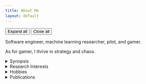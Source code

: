 ```yaml
---
title: About Me
layout: default
---
```


<div class="detailsButtons">
  <button type="button" onclick="openAllDetails()">Expand all</button>
  <button type="button" onclick="closeAllDetails()">Close all</button>
</div>

Software engineer, machine learning researcher, pilot, and gamer.

As for gamer, I thrive in strategy and chaos.


<details>
<summary>Synopsis</summary>

<p>
I grew up in West Hartford, CT and went to Conard High School where I was able to take classes, and later work with, <a href="https://sites.google.com/whps.org/corricelli">Jackie Corricelli</a>. I attribute a large portion of my interest in Computer Science to her and her dedication to teaching. She also played a pivotal role in my Eagle project, helping to coordinate communication between Smith Elementary School and Conard for fostering an interest in 4th and 5th grade students in learning coding.
</p>

<p>
Starting in August 2015, I attended <a href="https://www.rit.edu/">Rochester Institute of Technology</a> for Computer science and shortly added electrical engineering as a double major. I started in the BS/MS program in August 2018 and graduated Magna Cum Laude with honors in May 2020.
</p>

</details>

<details>
<summary>Research Interests</summary>

<p>
Broadly speaking, my interest is in understanding and interacting with the world in which we live. Specifically, my interests focus on the following topics:
</p>

<ul>
<li>Cooperative asymmetric multiagent learning</li>
<li>Temporal abstractions for extended time-horizons</li>
<li>Distributed learning architectures</li>
</ul>

<p>
Check out my <a href="research">Research page</a> for a more in-depth set of ramblings on each subdomain. 
</p>

</details>

<details>
<summary>Hobbies</summary>

<p>
I'm not a very interesting person, so I make up for it by doing interesting things.
</p>

<h2>Cooking</h2>
<h3>Old and Moldy Food</h3>
<h2>Hockey</h2>
<h2>Flying</h2>

<img src="assets/images/first_solo.webp" alt="First Solo" width="200"/>
<img src="assets/images/nc_off_wing.webp" alt="Aerial View of North Carolina" width="200"/>
<img src="assets/images/rdu_night.webp" alt="RDU at Night" width="200"/>

</details>

<details>
<summary>Publications</summary>

<h4><a href="https://doi.org/10.1145/3638529.3654213">Reinforcing Inter-Class Dependencies in the Asymmetric Island Model (GECCO ’24, Best paper nomination)</a></h4>

<p>
Full publication will be available following the conference conclusion on July 18th, 2024.
</p>

<blockquote>
<p>
Multiagent learning allows agents to learn cooperative behaviors necessary to accomplish team objectives. However, coordination requires agents to learn diverse behaviors that work well as part of a team, a task made more difficult by all agents simultaneously learning their own individual behaviors. This is made more challenging when there are multiple classes of asymmetric agents in the system with differing capabilities that work together as a team.
</p>

<p>
The Asymmetric Island Model alleviates these difficulties by simultaneously optimizing for class-specific and team-wide behaviors as independent processes that enable agents to discover and refine optimal joint-behaviors. However, agents learn to optimize agent-specific behaviors in isolation from other agent classes, leading them to learn egocentric behaviors that are potentially sub-optimal when paired with other agent classes.
</p>

<p>
This work introduces Reinforced Asymmetric Island Model (RAIM), a framework for explicitly reinforcing closely dependent inter-class agent behaviors. When optimizing the class-specific behaviors, agents learn alongside stationary representations of other classes, allowing them to efficiently optimize class-specific behaviors that are conditioned on the expectation of the behaviors of the complementary agent classes. Experiments in an asymmetric harvest environment highlight the effectiveness of our method in learning robust inter-agent behaviors that can adapt to diverse environment dynamics.
</p>
</blockquote>

<h4><a href="https://www.ifaamas.org/Proceedings/aamas2024/pdfs/p2261.pdf">Influence-Focused Asymmetric Island Model (AAMAS ’24, Extended abstract)</a></h4>

<blockquote>
<p>
Learning good joint-behaviors is challenging in multiagent settings due to the inherent non-stationarity: agents adapt their policies and act simultaneously. This is aggravated when the agents are asymmetric (agents have distinct capabilities and objectives) and must learn complementary behaviors required to work as a team. The Asymmetric Island Model partially addresses this by independently optimizing class-specific and team-wide behaviors. However, optimizing class-specific behaviors in isolation can produce egocentric behaviors that yield sub-optimal inter-class behaviors.
</p>

<p>
This work introduces the Influence-Focused Asymmetric Island model (IF-AIM), a hierarchical framework that explicitly reinforces inter-class behaviors by optimizing class-specific behaviors conditioned on the expectation of behaviors of the complementary agent classes. An experiment in the harvest environment highlights the effectiveness of our method in optimizing adaptable inter-class behaviors.
</p>
</blockquote>

<h4><a href="https://repository.rit.edu/theses/10369/">Data Representation for Motor Imagery Classification</a></h4>

<blockquote>
<p>
While much progress has been made towards the advancement of brain-controlled interfaces (BCI), there remains an information gap between the various domains involved in progressing this area of research. Thus, this research seeks to address this gap through creation of a method of representing brainwave signals in a manner that is intuitive and easy to interpret for both neuroscientists and computer scientists. This method of data representation was evaluated on the ability of the model to accurately classify motor imagery events in a timely manner.
</p>

<p>
The proposed data representation of electroencephalographic signals in the form of signal images was found to be able to perform adequately in the task of motor-imagery. However, the amount of time to record enough samples was on the scale of a fifth of a second following the onset of an input from the user. This time delay represents the minimum window size needed to classify the event, meaning that to reduce this delay would require a fundamental shift in the data that is acted upon to perform classification or to generate the signal images. Furthermore, the system performed better than expected, even in the face of random data, suggesting that the system may be relying on some external factor or undesired artifact present in the data in order to perform its task.
</p>

<p>
The strength of this approach came from its ability to be understood, visually examined, and altered in near-real-time in order to explore the data captured during a recording session. This was done after data had been recorded and involved altering sets of configuration parameters that affect the computations that go into generating a signal image. Namely, this included the window size, the function used to interpolate between two adjacent data points, and the amount of overlap of the windows. Effectively, this allows a researcher to playback the signal in an intuitive manner, watching for large shifts or edges in the images in order to detect large changes in the underlying data stream. Thus, while this approach may be unsuited for the task of classification, it would be an effective tool for conducting exploratory data analysis.
</p>
</blockquote>

</details>
